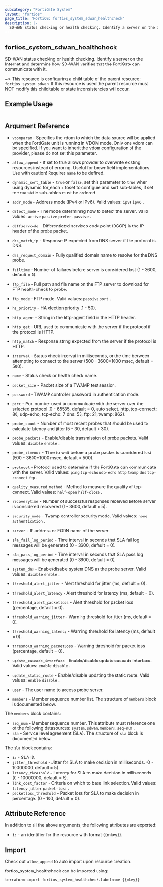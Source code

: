 ```yaml
---
subcategory: "FortiGate System"
layout: "fortios"
page_title: "FortiOS: fortios_system_sdwan_healthcheck"
description: |-
  SD-WAN status checking or health checking. Identify a server on the Internet and determine how SD-WAN verifies that the FortiGate can communicate with it.
---
```


## fortios_system_sdwan_healthcheck
SD-WAN status checking or health checking. Identify a server on the Internet and determine how SD-WAN verifies that the FortiGate can communicate with it.

~> This resource is configuring a child table of the parent resource: `fortios_system_sdwan`. If this resource is used the parent resource must NOT modify this child table or state inconsistencies will occur.


## Example Usage

```hcl

```

## Argument Reference
* `vdomparam` - Specifies the vdom to which the data source will be applied when the FortiGate unit is running in VDOM mode. Only one vdom can be specified. If you want to inherit the vdom configuration of the provider, please do not set this parameter.
* `allow_append` - If set to true allows provider to overwrite existing resources instead of erroring. Useful for brownfield implementations. Use with caution! Requires `name` to be defined.
* `dynamic_sort_table` - `true` or `false`, set this parameter to `true` when using dynamic for_each + toset to configure and sort sub-tables, if set to `true` static sub-tables must be ordered.

* `addr_mode` - Address mode (IPv4 or IPv6). Valid values: `ipv4` `ipv6` .
* `detect_mode` - The mode determining how to detect the server. Valid values: `active` `passive` `prefer-passive` .
* `diffservcode` - Differentiated services code point (DSCP) in the IP header of the probe packet.
* `dns_match_ip` - Response IP expected from DNS server if the protocol is DNS.
* `dns_request_domain` - Fully qualified domain name to resolve for the DNS probe.
* `failtime` - Number of failures before server is considered lost (1 - 3600, default = 5).
* `ftp_file` - Full path and file name on the FTP server to download for FTP health-check to probe.
* `ftp_mode` - FTP mode. Valid values: `passive` `port` .
* `ha_priority` - HA election priority (1 - 50).
* `http_agent` - String in the http-agent field in the HTTP header.
* `http_get` - URL used to communicate with the server if the protocol if the protocol is HTTP.
* `http_match` - Response string expected from the server if the protocol is HTTP.
* `interval` - Status check interval in milliseconds, or the time between attempting to connect to the server (500 - 3600*1000 msec, default = 500).
* `name` - Status check or health check name.
* `packet_size` - Packet size of a TWAMP test session.
* `password` - TWAMP controller password in authentication mode.
* `port` - Port number used to communicate with the server over the selected protocol (0 - 65535, default = 0, auto select. http, tcp-connect: 80, udp-echo, tcp-echo: 7, dns: 53, ftp: 21, twamp: 862).
* `probe_count` - Number of most recent probes that should be used to calculate latency and jitter (5 - 30, default = 30).
* `probe_packets` - Enable/disable transmission of probe packets. Valid values: `disable` `enable` .
* `probe_timeout` - Time to wait before a probe packet is considered lost (500 - 3600*1000 msec, default = 500).
* `protocol` - Protocol used to determine if the FortiGate can communicate with the server. Valid values: `ping` `tcp-echo` `udp-echo` `http` `twamp` `dns` `tcp-connect` `ftp` .
* `quality_measured_method` - Method to measure the quality of tcp-connect. Valid values: `half-open` `half-close` .
* `recoverytime` - Number of successful responses received before server is considered recovered (1 - 3600, default = 5).
* `security_mode` - Twamp controller security mode. Valid values: `none` `authentication` .
* `server` - IP address or FQDN name of the server.
* `sla_fail_log_period` - Time interval in seconds that SLA fail log messages will be generated (0 - 3600, default = 0).
* `sla_pass_log_period` - Time interval in seconds that SLA pass log messages will be generated (0 - 3600, default = 0).
* `system_dns` - Enable/disable system DNS as the probe server. Valid values: `disable` `enable` .
* `threshold_alert_jitter` - Alert threshold for jitter (ms, default = 0).
* `threshold_alert_latency` - Alert threshold for latency (ms, default = 0).
* `threshold_alert_packetloss` - Alert threshold for packet loss (percentage, default = 0).
* `threshold_warning_jitter` - Warning threshold for jitter (ms, default = 0).
* `threshold_warning_latency` - Warning threshold for latency (ms, default = 0).
* `threshold_warning_packetloss` - Warning threshold for packet loss (percentage, default = 0).
* `update_cascade_interface` - Enable/disable update cascade interface. Valid values: `enable` `disable` .
* `update_static_route` - Enable/disable updating the static route. Valid values: `enable` `disable` .
* `user` - The user name to access probe server.
* `members` - Member sequence number list. The structure of `members` block is documented below.

The `members` block contains:

* `seq_num` - Member sequence number. This attribute must reference one of the following datasources: `system.sdwan.members.seq-num` .
* `sla` - Service level agreement (SLA). The structure of `sla` block is documented below.

The `sla` block contains:

* `id` - SLA ID.
* `jitter_threshold` - Jitter for SLA to make decision in milliseconds. (0 - 10000000, default = 5).
* `latency_threshold` - Latency for SLA to make decision in milliseconds. (0 - 10000000, default = 5).
* `link_cost_factor` - Criteria on which to base link selection. Valid values: `latency` `jitter` `packet-loss` .
* `packetloss_threshold` - Packet loss for SLA to make decision in percentage. (0 - 100, default = 0).

## Attribute Reference

In addition to all the above arguments, the following attributes are exported:
* `id` - an identifier for the resource with format {{mkey}}.

## Import

Check out `allow_append` to auto import upon resource creation.

fortios_system_healthcheck can be imported using:
```sh
terraform import fortios_system_healthcheck.labelname {{mkey}}
```
